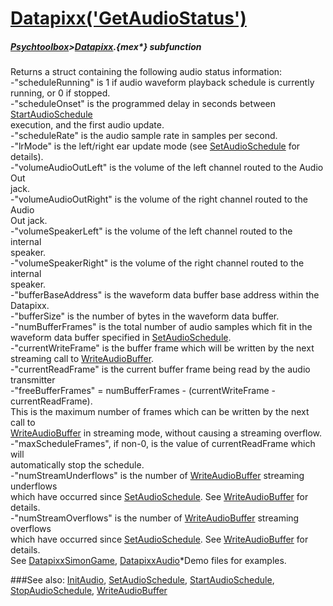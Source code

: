 # [Datapixx('GetAudioStatus')](Datapixx-GetAudioStatus) 
##### [Psychtoolbox](Pyschtoolbox)>[Datapixx](Datapixx).{mex*} subfunction


Returns a struct containing the following audio status information:  
-"scheduleRunning" is 1 if audio waveform playback schedule is currently  
running, or 0 if stopped.  
-"scheduleOnset" is the programmed delay in seconds between [StartAudioSchedule](StartAudioSchedule)  
execution, and the first audio update.  
-"scheduleRate" is the audio sample rate in samples per second.  
-"lrMode" is the left/right ear update mode (see [SetAudioSchedule](SetAudioSchedule) for details).  
-"volumeAudioOutLeft" is the volume of the left channel routed to the Audio Out  
jack.  
-"volumeAudioOutRight" is the volume of the right channel routed to the Audio  
Out jack.  
-"volumeSpeakerLeft" is the volume of the left channel routed to the internal  
speaker.  
-"volumeSpeakerRight" is the volume of the right channel routed to the internal  
speaker.  
-"bufferBaseAddress" is the waveform data buffer base address within the  
Datapixx.  
-"bufferSize" is the number of bytes in the waveform data buffer.  
-"numBufferFrames" is the total number of audio samples which fit in the  
waveform data buffer specified in [SetAudioSchedule](SetAudioSchedule).  
-"currentWriteFrame" is the buffer frame which will be written by the next  
streaming call to [WriteAudioBuffer](WriteAudioBuffer).  
-"currentReadFrame" is the current buffer frame being read by the audio  
transmitter  
-"freeBufferFrames" = numBufferFrames - (currentWriteFrame - currentReadFrame).  
This is the maximum number of frames which can be written by the next call to  
[WriteAudioBuffer](WriteAudioBuffer) in streaming mode, without causing a streaming overflow.  
-"maxScheduleFrames", if non-0, is the value of currentReadFrame which will  
automatically stop the schedule.  
-"numStreamUnderflows" is the number of [WriteAudioBuffer](WriteAudioBuffer) streaming underflows  
which have occurred since [SetAudioSchedule](SetAudioSchedule). See [WriteAudioBuffer](WriteAudioBuffer) for details.  
-"numStreamOverflows" is the number of [WriteAudioBuffer](WriteAudioBuffer) streaming overflows  
which have occurred since [SetAudioSchedule](SetAudioSchedule). See [WriteAudioBuffer](WriteAudioBuffer) for details.  
See [DatapixxSimonGame](DatapixxSimonGame), [DatapixxAudio](DatapixxAudio)\*Demo files for examples.  
  


###See also:
[InitAudio](Datapixx-InitAudio), [SetAudioSchedule](Datapixx-SetAudioSchedule), [StartAudioSchedule](Datapixx-StartAudioSchedule), [StopAudioSchedule](Datapixx-StopAudioSchedule), [WriteAudioBuffer](Datapixx-WriteAudioBuffer)
